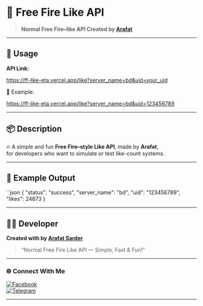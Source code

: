 
# 🎯 Free Fire Like API  

> **Normal Free Fire–like API Created by [Arafat](https://github.com/Arafat-core)**  

---

## 🚀 Usage  
**API Link:**

https://ff-like-eta.vercel.app/like?server_name=bd&uid=your_uid

📌 Example:

https://ff-like-eta.vercel.app/like?server_name=bd&uid=123456789

---

## 📦 Description  
🔥 A simple and fun **Free Fire–style Like API**, made by **Arafat**,  
for developers who want to simulate or test like-count systems.  

---

## 🧩 Example Output
``json
{
  "status": "success",
  "server_name": "bd",
  "uid": "123456789",
  "likes": 24873
}

---

## 🧑‍💻 Developer  

**Created with by [Arafat Sarder](https://github.com/Arafat-core)**  

> “Normal Free Fire Like API — Simple, Fast & Fun!”  

---

### 🌐 Connect With Me  
[![Facebook](https://img.shields.io/badge/Facebook-Arafat_Sarder-1877F2?style=for-the-badge&logo=facebook&logoColor=white)](https://facebook.com/arafatas602)  
[![Telegram](https://img.shields.io/badge/Telegram-@arafatas602-0088cc?style=for-the-badge&logo=telegram&logoColor=white)](https://t.me/arafatas602)  

---
